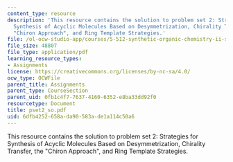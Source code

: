 ```yaml
---
content_type: resource
description: 'This resource contains the solution to problem set 2: Strategies for
  Synthesis of Acyclic Molecules Based on Desymmetrization, Chirality Transfer, the
  "Chiron Approach", and Ring Template Strategies.'
file: /ol-ocw-studio-app/courses/5-512-synthetic-organic-chemistry-ii-spring-2005/6dfb4252658ada90583ade1a114c50a6_pset2_so.pdf
file_size: 48807
file_type: application/pdf
learning_resource_types:
- Assignments
license: https://creativecommons.org/licenses/by-nc-sa/4.0/
ocw_type: OCWFile
parent_title: Assignments
parent_type: CourseSection
parent_uid: 0fb1c4f7-7637-4160-6352-e8ba33dd92f0
resourcetype: Document
title: pset2_so.pdf
uid: 6dfb4252-658a-da90-583a-de1a114c50a6
---
```

This resource contains the solution to problem set 2: Strategies for Synthesis of Acyclic Molecules Based on Desymmetrization, Chirality Transfer, the "Chiron Approach", and Ring Template Strategies.